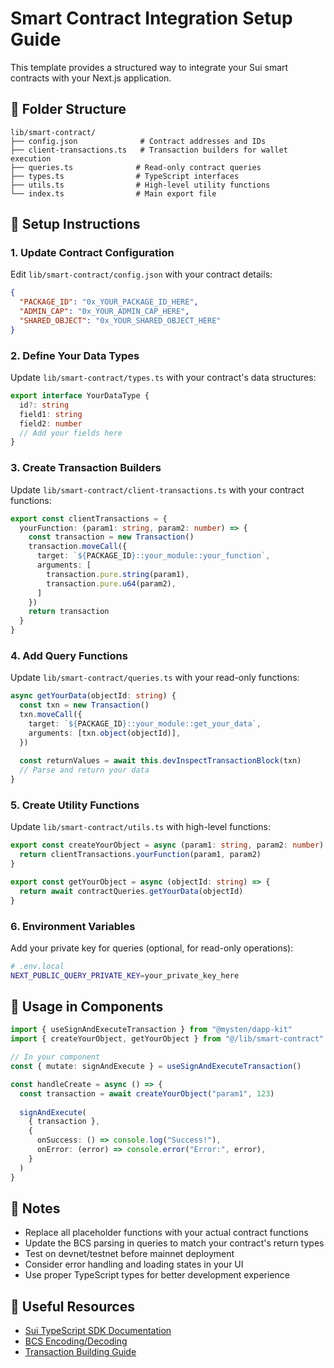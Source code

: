 # Smart Contract Integration Setup Guide

This template provides a structured way to integrate your Sui smart contracts with your Next.js application.

## 📁 Folder Structure

```
lib/smart-contract/
├── config.json              # Contract addresses and IDs
├── client-transactions.ts   # Transaction builders for wallet execution
├── queries.ts              # Read-only contract queries
├── types.ts                # TypeScript interfaces
├── utils.ts                # High-level utility functions
└── index.ts                # Main export file
```

## 🚀 Setup Instructions

### 1. Update Contract Configuration

Edit `lib/smart-contract/config.json` with your contract details:
```json
{
  "PACKAGE_ID": "0x_YOUR_PACKAGE_ID_HERE",
  "ADMIN_CAP": "0x_YOUR_ADMIN_CAP_HERE", 
  "SHARED_OBJECT": "0x_YOUR_SHARED_OBJECT_HERE"
}
```

### 2. Define Your Data Types

Update `lib/smart-contract/types.ts` with your contract's data structures:

```typescript
export interface YourDataType {
  id?: string
  field1: string
  field2: number
  // Add your fields here
}
```

### 3. Create Transaction Builders

Update `lib/smart-contract/client-transactions.ts` with your contract functions:

```typescript
export const clientTransactions = {
  yourFunction: (param1: string, param2: number) => {
    const transaction = new Transaction()
    transaction.moveCall({
      target: `${PACKAGE_ID}::your_module::your_function`,
      arguments: [
        transaction.pure.string(param1),
        transaction.pure.u64(param2),
      ]
    })
    return transaction
  }
}
```

### 4. Add Query Functions

Update `lib/smart-contract/queries.ts` with your read-only functions:

```typescript
async getYourData(objectId: string) {
  const txn = new Transaction()
  txn.moveCall({
    target: `${PACKAGE_ID}::your_module::get_your_data`,
    arguments: [txn.object(objectId)],
  })
  
  const returnValues = await this.devInspectTransactionBlock(txn)
  // Parse and return your data
}
```

### 5. Create Utility Functions

Update `lib/smart-contract/utils.ts` with high-level functions:

```typescript
export const createYourObject = async (param1: string, param2: number) => {
  return clientTransactions.yourFunction(param1, param2)
}

export const getYourObject = async (objectId: string) => {
  return await contractQueries.getYourData(objectId)
}
```

### 6. Environment Variables

Add your private key for queries (optional, for read-only operations):

```bash
# .env.local
NEXT_PUBLIC_QUERY_PRIVATE_KEY=your_private_key_here
```

## 🔧 Usage in Components

```typescript
import { useSignAndExecuteTransaction } from "@mysten/dapp-kit"
import { createYourObject, getYourObject } from "@/lib/smart-contract"

// In your component
const { mutate: signAndExecute } = useSignAndExecuteTransaction()

const handleCreate = async () => {
  const transaction = await createYourObject("param1", 123)
  
  signAndExecute(
    { transaction },
    {
      onSuccess: () => console.log("Success!"),
      onError: (error) => console.error("Error:", error),
    }
  )
}
```

## 📝 Notes

- Replace all placeholder functions with your actual contract functions
- Update the BCS parsing in queries to match your contract's return types
- Test on devnet/testnet before mainnet deployment
- Consider error handling and loading states in your UI
- Use proper TypeScript types for better development experience

## 🔗 Useful Resources

- [Sui TypeScript SDK Documentation](https://sdk.mystenlabs.com/typescript)
- [BCS Encoding/Decoding](https://github.com/MystenLabs/sui/tree/main/sdk/bcs)
- [Transaction Building Guide](https://docs.sui.io/guides/developer/sui-101/building-ptb)
